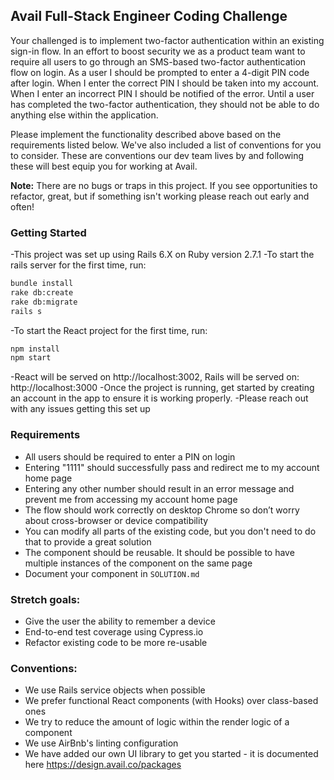 ## Avail Full-Stack Engineer Coding Challenge

Your challenged is to implement two-factor authentication within an existing sign-in flow. In an effort to boost security we as a product team want to require all users to go through an SMS-based two-factor authentication flow on login. As a user I should be prompted to enter a 4-digit PIN code after login. When I enter the correct PIN I should be taken into my account. When I enter an incorrect PIN I should be notified of the error. Until a user has completed the two-factor authentication, they should not be able to do anything else within the application.

Please implement the functionality described above based on the requirements listed below. We've also included a list of conventions for you to consider. These are conventions our dev team lives by and following these will best equip you for working at Avail.

**Note:** There are no bugs or traps in this project. If you see opportunities to refactor, great, but if something isn't working please reach out early and often!

### Getting Started

-This project was set up using Rails 6.X on Ruby version 2.7.1
-To start the rails server for the first time, run:
```bash
bundle install
rake db:create
rake db:migrate
rails s
```
-To start the React project for the first time, run:
```bash
npm install
npm start
```
-React will be served on http://localhost:3002, Rails will be served on: http://localhost:3000
-Once the project is running, get started by creating an account in the app to ensure it is working properly.
-Please reach out with any issues getting this set up

### Requirements

- All users should be required to enter a PIN on login
- Entering "1111" should successfully pass and redirect me to my account home page
- Entering any other number should result in an error message and prevent me from accessing my account home page
- The flow should work correctly on desktop Chrome so don’t worry about cross-browser or device compatibility
- You can modify all parts of the existing code, but you don't need to do that to provide a great solution
- The component should be reusable. It should be possible to have multiple instances of the component on the same page
- Document your component in `SOLUTION.md`

### Stretch goals:

- Give the user the ability to remember a device
- End-to-end test coverage using Cypress.io
- Refactor existing code to be more re-usable

### Conventions:

- We use Rails service objects when possible
- We prefer functional React components (with Hooks) over class-based ones
- We try to reduce the amount of logic within the render logic of a component
- We use AirBnb's linting configuration
- We have added our own UI library to get you started - it is documented here https://design.avail.co/packages
